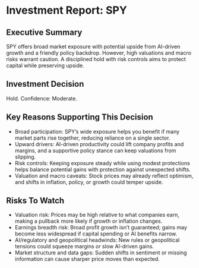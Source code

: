 # Investment Report: SPY
## Executive Summary
SPY offers broad market exposure with potential upside from AI-driven growth and a friendly policy backdrop. However, high valuations and macro risks warrant caution. A disciplined hold with risk controls aims to protect capital while preserving upside.

## Investment Decision
Hold. Confidence: Moderate.

## Key Reasons Supporting This Decision
- Broad participation: SPY’s wide exposure helps you benefit if many market parts rise together, reducing reliance on a single sector.
- Upward drivers: AI-driven productivity could lift company profits and margins, and a supportive policy stance can keep valuations from slipping.
- Risk controls: Keeping exposure steady while using modest protections helps balance potential gains with protection against unexpected shifts.
- Valuation and macro caveats: Stock prices may already reflect optimism, and shifts in inflation, policy, or growth could temper upside.

## Risks To Watch
- Valuation risk: Prices may be high relative to what companies earn, making a pullback more likely if growth or inflation changes.
- Earnings breadth risk: Broad profit growth isn’t guaranteed; gains may become less widespread if capital spending or AI benefits narrow.
- AI/regulatory and geopolitical headwinds: New rules or geopolitical tensions could squeeze margins or slow AI-driven gains.
- Market structure and data gaps: Sudden shifts in sentiment or missing information can cause sharper price moves than expected.